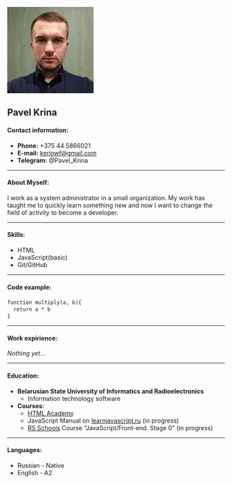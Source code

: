 ![Pavel](./assets/img/Photo.png)
## Pavel Krina
#### Contact information:
* **Phone:** +375 44 5866021
* **E-mail:** keriowf@gmail.com
* **Telegram:** @Pavel_Krina

***
#### About Myself:

I work as a system administrator in a small organization. My work has taught me to quickly learn something new and now I want to change the field of activity to become a developer.

***
#### Skills:
* HTML
* JavaScript(basic)
* Git/GitHub

***
#### Code example:
```
function multiply(a, b){
  return a * b
}
```

***
#### Work expirience:
_Nothing yet..._

***

#### Education:
* **Belarusian State University of Informatics and Radioelectronics**
    * Information technology software
* **Courses:**
    * [HTML Academy](https://htmlacademy.ru/)
    * JavaScript Manual on [learnjavascript.ru](https://learn.javascript.ru/) (in progress)
    * [RS Schools](https://rs.school/) Course "JavaScript/Front-end. Stage 0" (in progress)

***
#### Languages:
* Russian - Native
* English - A2